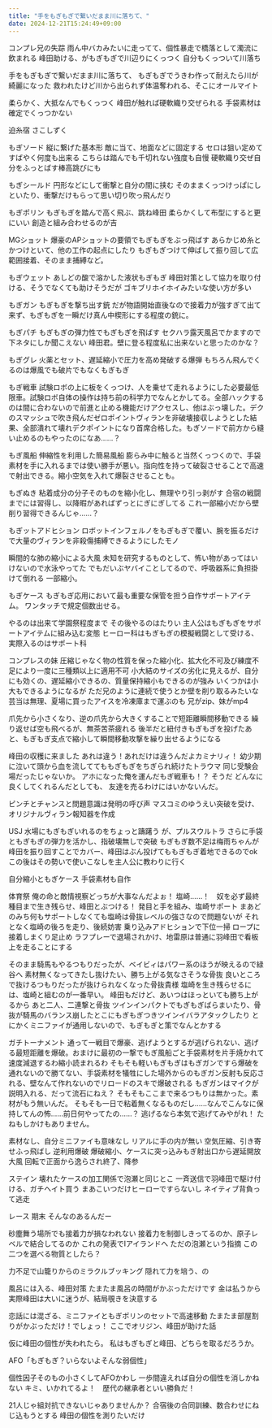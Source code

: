 ```yaml
---
title: "手をもぎもぎで繋いだまま川に落ちて、"
date: 2024-12-21T15:24:49+09:00
---
```

コンプレ兄の失踪
雨ん中バカみたいに走ってて、個性暴走で橋落として濁流に飲まれる
峰田助ける、がもぎもぎで川辺りにくっつく
自分もくっついて川落ち

手をもぎもぎで繋いだまま川に落ちて、
もぎもぎでうきわ作って耐えたら川が綺麗になった
救われたけど川から出られず体温奪われる、そこにオールマイト

柔らかく、大抵なんでもくっつく
峰田が触れば硬軟織り交ぜられる
手袋素材は確定でくっつかない

迫糸宿
さこしずく



もぎソード
縦に繋げた基本形
敵に当て、地面などに固定する
セロは狙い定めてすばやく何度も出来る
こちらは踏んでも千切れない強度も自慢
硬軟織り交ぜ自分をふっとばす棒高跳びにも

もぎシールド
円形などにして衝撃と自分の間に挟む
そのままくっつけっぱにしといたり、衝撃だけもらって思い切り吹っ飛んだり

もぎポリン
もぎもぎを踏んで高く飛ぶ、跳ね峰田
柔らかくして布型にすると更にいい
創造と組み合わせるのが吉


MGショット
爆豪のAPショットの要領でもぎもぎをぶっ飛ばす
あらかじめ糸とかつけといて、他の工作の起点にしたり
もぎもぎつけて伸ばして振り回して広範囲接着、そのまま捕縛など。

もぎウェット
あしどの酸で溶かした液状もぎもぎ
峰田対策として協力を取り付ける、そうでなくても助けそうだが
ゴキブリホイホイみたいな使い方が多い

もぎガン
もぎもぎを撃ち出す銃
だが物語開始直後なので接着力が強すぎて出て来ず、もぎもぎを一瞬だけ真ん中楔形にする程度の銃に。

もぎパチ
もぎもぎの弾力性でもぎもぎを飛ばす
セクハラ露天風呂でかますので下ネタにしか聞こえない
峰田君。壁に登る程度私に出来ないと思ったのかな？

もぎグレ
火薬とセット、遅延縮小で圧力を高め発破する爆弾
もちろん飛んでくるのは爆風でも破片でもなくもぎもぎ

もぎ戦車
試験ロボの上に板をくっつけ、人を乗せて走れるようにした必要最低限車。試験ロボ自体の操作は持ち前の科学力でなんとかしてる。全部ハックするのは間に合わないので前進と止める機能だけアクセスし、他はぶっ壊した。デクのスマッシュで吹き飛んだゼロポイントヴィランを非破壊接収しようとした結果、全部潰れて壊れデクポイントになり首席合格した。もぎソードで前方から縫い止めるのもやったのになあ……？

もぎ風船
伸縮性を利用した簡易風船
膨らみ中に触ると当然くっつくので、手袋素材を手に入れるまでは使い勝手が悪い。指向性を持って破裂させることで高速で射出できる。縮小空気を入れて爆裂させることも。

もぎぬき
粘着成分の分子そのものを縮小化し、無理やり引っ剥がす
合宿の戦闘までには習得し、以降暇があればずっとにぎにぎしてる
これ一部縮小だから壁削り習得できるんじゃ……？

もぎットアドヒション
ロボットインフェルノをもぎもぎで覆い、腕を振るだけで大量のヴィランを非殺傷捕縛できるようにしたモノ

瞬間的な肺の縮小による大風
未知を研究するものとして、怖い物があってはいけないので水泳やってた
でもだいぶヤバイことしてるので、呼吸器系に負担掛けて倒れる
一部縮小。

もぎケース
もぎもぎ応用において最も重要な保管を担う自作サポートアイテム。
ワンタッチで規定個数出せる。


やるのは出来て学園祭程度まで
その後やるのはたりい
主人公はもぎもぎをサポートアイテムに組み込む変態
ヒーロー科はもぎもぎの模擬戦闘として受ける、実際入るのはサポート科

コンプレスの妹
圧縮じゃなく物の性質を保った縮小化、拡大化不可及び練度不足により一度に三種類以上に適用不可
小大結のサイズの劣化に見えるが、自分にも効くの、遅延縮小できるの、質量保持縮小もできるのが強み
いくつかは小大もできるようになるが
ただ兄のように連続で使うとか壁を削り取るみたいな芸当は無理、夏場に買ったアイスを冷凍庫まで運ぶのも
兄がzip、妹がmp4

爪先から小さくなり、逆の爪先から大きくすることで短距離瞬間移動できる
繰り返せば空も飛べるが、無茶苦茶疲れる
後半だと紐付きもぎもぎを投げたあと、もぎもぎ支点で縮小して瞬間移動攻撃を繰り出せるようになる


峰田の収穫に来ました
あれは違う！あれだけは違うんだよカミナリィ！
幼少期に泣いて頭から血を流しててももぎもぎをちぎられ続けたトラウマ
同じ受験会場だったじゃないか。
アホになった俺を運んだもぎ戦車も！？
そうだ
どんなに良くしてくれるんだとしても、
友達を売るわけにはいかないんだ。

ピンチとチャンスと問題意識は発明の呼び声
マスコミのゆうえい突破を受け、オリジナルヴィラン報知器を作成

USJ
水場にもぎもぎいれるのをちょっと躊躇う
が、プルスウルトラ
さらに手袋ともぎもぎの弾力を活かし、指破壊無しで突破
もぎもぎ数不足は梅雨ちゃんが峰田を振り回すことでカバー、峰田はぶん投げてももぎもぎ着地できるのでok
この後はその勢いで使いこなしを主人公に教わりに行く

自分縮小ともぎケース
手袋素材も自作


体育祭
俺の命と敵情視察どっちが大事なんだよぉ！
塩崎……！　奴を必ず最終種目まで生き残らせ、峰田とぶつける！
発目と手を組み、塩崎サポート
まあどのみち何もサポートしなくても塩崎は骨抜レベルの強さなので問題ないが
それとなく塩崎の後ろを走り、後続妨害
乗り込みアドヒションで下位一掃
ロープに接着しまくり足止め
ラフプレーで退場されかけ、地雷原は普通に羽峰田で看板上を走ることにする

そのまま騎馬もやるつもりだったが、ベイビィはパワー系のほうが映えるので緑谷へ
素材無くなってきたし抜けたい、勝ち上がる気なさそうな骨抜
良いところで抜けるつもりだったが抜けられなくなった骨抜貴様
塩崎を生き残らせるには、塩崎と組むのが一番早い。
峰田もだけど、あいつはほっといても勝ち上がるから
あと二人、二連撃と骨抜
ツインインパクトでもぎもぎばらまいたり、骨抜が騎馬のバランス崩したとこにもぎもぎつきツインイバラアタックしたり
とにかくミニファイが通用しないので、もぎもぎと策でなんとかする

ガチトーナメント
通って一戦目で爆豪、逃げようとするが逃げられない、逃げる最短距離を爆破。おまけに最初の一撃でもぎ風船ごと手袋素材を片手焼かれて速度減退するわ縮小読まれるわ
そもそも軽いもぎもぎはもぎガンですら爆破を通れないので勝てない、手袋素材を犠牲にした場外からのもぎガン反射も反応される、壁なんて作れないのでリロードのスキで爆破される
もぎガンはマイクが説明入れる、だって流石にねえ？
そもそもここまで来るつもりは無かった。素材がもう無いんだ。
そもそも一日で粘着無くなるものだし……なんでこんなに保持してんの怖……前日何やってたの……？
逃げるなら本気で逃げてみやがれ！
たねもしかけもありません。

素材なし、自分ミニファイも意味なし
リアルに手の内が無い
空気圧縮、引き寄せふっ飛ばし
逆利用爆破
爆破縮小、ケースに突っ込みもぎ射出口から遅延開放大風
回転で正面から逸らされ終了、降参


ステイン
壊れたケースの加工関係で泡瀬と同じとこ
一斉送信で羽峰田で駆け付ける、ガチヘイト買う
まあこいつだけヒーローですらないし
ネイティブ背負って逃走

レース
期末
そんなのあるんだー

砂塵舞う場所でも接着力が損なわれない
接着力を制御しきってるのか、原子レベルで結合してるのか
これの発表でIアイランドへ
ただの泡瀬という指摘
この二つを選べる物質としたら？



力不足で山籠りからのミラクルブッキング
隠れて力を培う、の

風呂には入る、峰田対策
たまたま風呂の時間がかぶっただけです
金は払うから
実際峰田は大いに迷うが、結局覗きを決意する

恋話には混ざる、ミニファイともぎポリンのセットで高速移動
たまたま部屋割りがかぶっただけ！でしょっ！
ここでオリジン、峰田が助けた話

仮に峰田の個性が失われたら。
私はもぎもぎと峰田、どちらを取るだろうか。

AFO「もぎもぎ？いらないよそんな弱個性」

個性因子そのもの小さくしてAFOかわし
一歩間違えれば自分の個性を消しかねない
キミ、いかれてるよ！　歴代の継承者といい勝負だ！




21人じゃ組対抗できないじゃありませんか？
合宿後の合同訓練、数合わせにねじ込もうとする
峰田の個性を測りたいだけ
